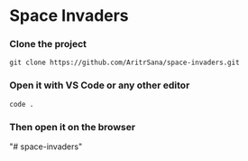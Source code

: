 <!-- @format -->

# Space Invaders

### Clone the project

```
git clone https://github.com/AritrSana/space-invaders.git
```

### Open it with VS Code or any other editor

```
code .
```

### Then open it on the browser
"# space-invaders" 
